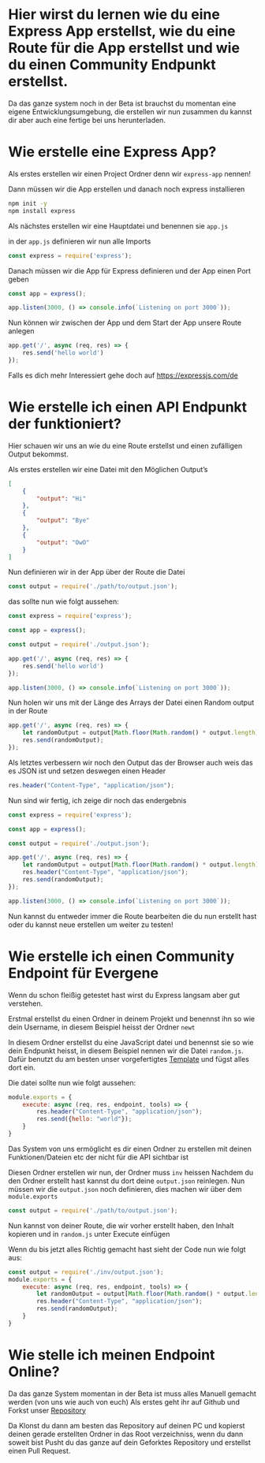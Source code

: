 # Hier wirst du lernen wie du eine Express App erstellst, wie du eine Route für die App erstellst und wie du einen Community Endpunkt erstellst.

Da das ganze system noch in der Beta ist brauchst du momentan eine eigene Entwicklungsumgebung, die erstellen wir nun zusammen du kannst dir aber auch eine fertige bei uns herunterladen.

# Wie erstelle eine Express App?
Als erstes erstellen wir einen Project Ordner denn wir `express-app` nennen!


Dann müssen wir die App erstellen und danach noch express installieren
```sh
npm init -y
npm install express
```

Als nächstes erstellen wir eine Hauptdatei und benennen sie `app.js`

in der `app.js` definieren wir nun alle Imports

```js
const express = require('express');
```
Danach müssen wir die App für Express definieren und der App einen Port geben

```js
const app = express();

app.listen(3000, () => console.info(`Listening on port 3000`));
```

Nun können wir zwischen der App und dem Start der App unsere Route anlegen
```js
app.get('/', async (req, res) => {
    res.send('hello world')
});
```

Falls es dich mehr Interessiert gehe doch auf https://expressjs.com/de

# Wie erstelle ich einen API Endpunkt der funktioniert?

Hier schauen wir uns an wie du eine Route erstellst und einen zufälligen Output bekommst.

Als erstes erstellen wir eine Datei mit den Möglichen Output’s

```json
[
    {
        "output": "Hi"
    },
    {
        "output": "Bye"
    },
    {
        "output": "OwO"
    }
]
```
Nun definieren wir in der App über der Route die Datei

```js
const output = require('./path/to/output.json');
```

das sollte nun wie folgt aussehen:
```js
const express = require('express');

const app = express();

const output = require('./output.json');

app.get('/', async (req, res) => {
    res.send('hello world')
});

app.listen(3000, () => console.info(`Listening on port 3000`));
```
Nun holen wir uns mit der Länge des Arrays der Datei einen Random output in der Route
```js
app.get('/', async (req, res) => {
    let randomOutput = output[Math.floor(Math.random() * output.length)];
    res.send(randomOutput);
});
```

Als letztes verbessern wir noch den Output das der Browser auch weis das es JSON ist und setzen deswegen einen Header

```js
res.header("Content-Type", "application/json");
```

Nun sind wir fertig, ich zeige dir noch das endergebnis
```js
const express = require('express');

const app = express();

const output = require('./output.json');

app.get('/', async (req, res) => {
    let randomOutput = output[Math.floor(Math.random() * output.length)];
    res.header("Content-Type", "application/json");
    res.send(randomOutput);
});

app.listen(3000, () => console.info(`Listening on port 3000`));
```

Nun kannst du entweder immer die Route bearbeiten die du nun erstellt hast oder du kannst neue erstellen um weiter zu testen!

# Wie erstelle ich einen Community Endpoint für Evergene
Wenn du schon fleißig getestet hast wirst du Express langsam aber gut verstehen.

Erstmal erstellst du einen Ordner in deinem Projekt und benennst ihn so wie dein Username, in diesem Beispiel heisst der Ordner `newt`

In diesem Ordner erstellst du eine JavaScript datei und benennst sie so wie dein Endpunkt heisst, in diesem Beispiel nennen wir die Datei `random.js`. Dafür benutzt du am besten unser vorgefertigtes [Template](https://github.com/EvergeneIO/community-endpoints/blob/main/template/template.js) und fügst alles dort ein.

Die datei sollte nun wie folgt aussehen:
```js
module.exports = {
    execute: async (req, res, endpoint, tools) => {
        res.header("Content-Type", "application/json");
        res.send({hello: "world"});
    }
}
```
Das System von uns ermöglicht es dir einen Ordner zu erstellen mit deinen Funktionen/Dateien etc der nicht für die API sichtbar ist

Diesen Ordner erstellen wir nun, der Ordner muss `inv` heissen
Nachdem du den Ordner erstellt hast kannst du dort deine `output.json` reinlegen.
Nun müssen wir die `output.json` noch definieren, dies machen wir über dem `module.exports`
```js
const output = require('./path/to/output.json');
```
Nun kannst von deiner Route, die wir vorher erstellt haben, den Inhalt kopieren und in `random.js` unter Execute einfügen

Wenn du bis jetzt alles Richtig gemacht hast sieht der Code nun wie folgt aus:
```js
const output = require('./inv/output.json');
module.exports = {
    execute: async (req, res, endpoint, tools) => {
        let randomOutput = output[Math.floor(Math.random() * output.length)];
        res.header("Content-Type", "application/json");
        res.send(randomOutput);
    }
}
```

# Wie stelle ich meinen Endpoint Online?
Da das ganze System momentan in der Beta ist muss alles Manuell gemacht werden (von uns wie auch von euch)
Als erstes geht ihr auf Github und Forkst unser [Repository](https://github.com/EvergeneIO/community-endpoints)

Da Klonst du dann am besten das Repository auf deinen PC und kopierst deinen gerade erstellten Ordner in das Root verzeichniss, wenn du dann soweit bist Pusht du das ganze auf dein Geforktes Repository und erstellst einen Pull Request.
